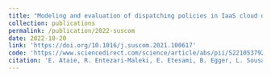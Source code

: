 ```yaml
---
title: "Modeling and evaluation of dispatching policies in IaaS cloud data centers using SANs"
collection: publications
permalink: /publication/2022-suscom
date: 2022-10-20
link: 'https://doi.org/10.1016/j.suscom.2021.100617'
code: 'https://www.sciencedirect.com/science/article/abs/pii/S2210537921001050'
citation: 'E. Ataie, R. Entezari-Maleki, E. Etesami, B. Egger, L. Sousa, and A. Movaghar, &quot;Modeling and Evaluation of Dispatching Policies in IaaS Cloud Data Centers using SANs,&quot; <i>Sustainable Computing: Informatics and Systems</i>, Vol. 33, No. 100617, 2022.'
---
```

